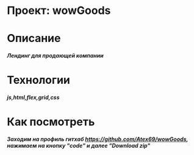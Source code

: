 # Проект: wowGoods
# Описание
#####    Лендинг для продающей компании

# Технологии
##### js,html,flex,grid,css
# Как посмотреть
#####     Заходим на профиль гитхаб  https://github.com/Atex69/wowGoods, нажимаем на кнопку "code" и далее "Download zip"

